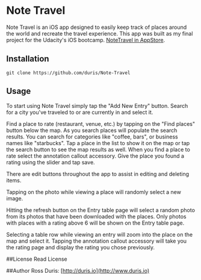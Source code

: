 # Note Travel
Note Travel is an iOS app designed to easily keep track of places around the world and recreate the travel experience. This app was built as my final project for the Udacity's iOS bootcamp. [NoteTravel in AppStore](https://apps.apple.com/us/app/note-travel/id1107345692). 

## Installation
`git clone https://github.com/duris/Note-Travel`

## Usage
<!-- Welcome to Note Travel! -->
To start using Note Travel simply tap the "Add New Entry" button.
Search for a city you've traveled to or are currently in and select it.

<!-- Finding a New Place -->
Find a place to rate (restaurant, venue, etc.) by tapping on the "Find places" button below the map.
As you search places will populate the search results. You can search for categories like "coffee, bars", or business names like "starbucks". Tap a place in the list to show it on the map or tap the search button to see the map results as well. When you find a place to rate select the annotation callout accessory. Give the place you found a rating using the slider and tap save.

<!-- Editing Items -->
There are edit buttons throughout the app to assist in editing and deleting items.

<!-- Change Place Photo -->
Tapping on the photo while viewing a place will randomly select a new image.

<!-- Refresh Entry Photos -->
Hitting the refresh button on the Entry table page will select a random photo from its photos that have been
downloaded with the places. Only photos with places with a rating above 6 will be shown on the Entry table page.

<!-- Viewing an Entry -->
Selecting a table row while viewing an entry will zoom into the place on the map and select it. Tapping the 
annotation callout accessory will take you the rating page and display the rating you chose previously.


##License
Read License


##Author
Ross Duris: [http://duris.io](http://www.duris.io)

